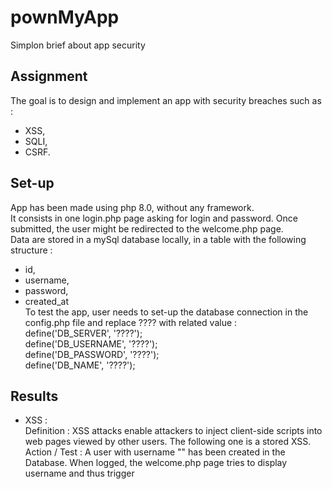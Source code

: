 # pownMyApp
Simplon brief about app security

## Assignment
The goal is to design and implement an app with security breaches such as :  
- XSS,  
- SQLI,  
- CSRF.

## Set-up
App has been made using php 8.0, without any framework.  
It consists in one login.php page asking for login and password. Once submitted, the user might be redirected to the welcome.php page.  
Data are stored in a mySql database locally, in a table with the following structure :  
- id,  
- username,  
- password,  
- created_at  
To test the app, user needs to set-up the database connection in the config.php file and replace ???? with related value :  
define('DB_SERVER', '????');  
define('DB_USERNAME', '????');  
define('DB_PASSWORD', '????');  
define('DB_NAME', '????');  

## Results
- XSS :  
Definition : XSS attacks enable attackers to inject client-side scripts into web pages viewed by other users. The following one is a stored XSS.  
Action / Test : A user with username "<script>alert('XSS');</script>" has been created in the Database. When logged, the welcome.php page tries to display username and thus trigger <script> with the alert('XSS').  
Counter : When displaying the username in welcome.php, "echo $_SESSION["username"];" (line 25)  must be replaced by "echo htmlspecialchars($_SESSION["username"]);"  
  
- SQLI :  
Definition : SQL injection is a code injection technique used to attack data-driven applications, in which malicious SQL statements are inserted into an entry field for execution.  
Action / Test : The username "' OR 1 = 1 OR'&ndash;&ndash;" is given and the whole user list is returned in welcome.php screen.  
Counter : Line 40 in login.php, replace "$result = mysqli_query($link, $sql);" that executes the request by a set of functions aiming at preparing and sanitize request before executing it. After execution, we can also test if result consists in only 1 line to avoid SQL injection trying to fetch multiple entries :   
  $stmt = mysqli_prepare($link, $sql).   
  mysqli_stmt_bind_param($stmt, "s", $param_username); // Sanitize and escape characteres. 
  $param_username = $username // Coming from $_POST;  
  mysqli_stmt_execute. 
  if(mysqli_stmt_num_rows($stmt) == 1) // Check if results contains one and only one Database entry. 
  
- CSRF :  
Definition : CSRF is a type of malicious exploit of a website where unauthorized commands are submitted from a user that the web application trusts.  
Action / Test :  Nothing is basically implemented at first sight making the app vulnerable to CSRF attack. The counter solution has been implemented line 36 => 45, line 84 => 85 and line 129 => 131 in login.php
Counter : The solution consists in creation a one-time token, insert it into a hidden field whose value is the token. When the form is submitted, we check if the token exists and we compare its value with the stored one.  
  
  1) $_SESSION['token'] = md5(uniqid(mt_rand(), true)); // Create a token and store it as a session variable.  
  2) Line 129 => 131 : Since html balises does not appear in Read.me, guest is invited to go through the mentionned lines.  
  3) $token = filter_input(INPUT_POST, 'token', FILTER_SANITIZE_STRING);   
  Line 36 => 45, before executing request, test if token has been transmitted with POST method.  
  if (!$token || $token !== $_SESSION['token']) {. 
      // return 405 http status code.  
      header($_SERVER['SERVER_PROTOCOL'] . ' 405 Method Not Allowed');  
     exit;  
  } else {. 
      // process the form. 
  }. 
  
